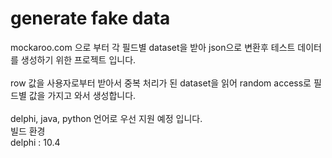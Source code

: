 # generate fake data

mockaroo.com 으로 부터 각 필드별 dataset을 받아 json으로 변환후 테스트 데이터를 생성하기 위한 프로젝트 입니다. <br/>
<br/>
row 값을 사용자로부터 받아서 중복 처리가 된 dataset을 읽어 random access로 필드별 값을 가지고 와서 생성합니다. <br/>
<br/>
delphi, java, python 언어로 우선 지원 예정 입니다.
<br/>
빌드 환경
<br/>
delphi : 10.4
